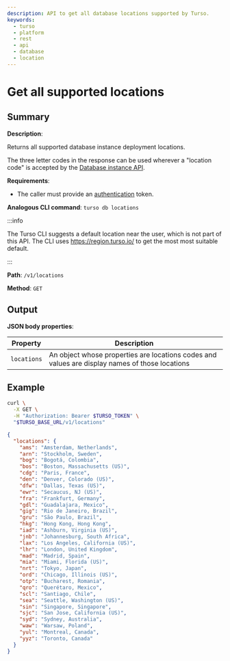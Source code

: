```yaml
---
description: API to get all database locations supported by Turso.
keywords:
  - turso
  - platform
  - rest
  - api
  - database
  - location
---
```


# Get all supported locations

## Summary

**Description**:

Returns all supported database instance deployment locations.

The three letter codes in the response can be used wherever a "location code" is
accepted by the [Database instance API].

**Requirements**:

- The caller must provide an [authentication] token.

**Analogous CLI command**: `turso db locations`

:::info

The Turso CLI suggests a default location near the user, which is not part of
this API. The CLI uses https://region.turso.io/ to get the most most suitable
default.

:::

**Path**: `/v1/locations`

**Method**: `GET`

## Output

**JSON body properties**:

| Property | Description |
| --- | --- |
| `locations` | An object whose properties are locations codes and values are display names of those locations |

## Example

```bash
curl \
  -X GET \
  -H "Authorization: Bearer $TURSO_TOKEN" \
  "$TURSO_BASE_URL/v1/locations"
```

```json
{
  "locations": {
    "ams": "Amsterdam, Netherlands",
    "arn": "Stockholm, Sweden",
    "bog": "Bogotá, Colombia",
    "bos": "Boston, Massachusetts (US)",
    "cdg": "Paris, France",
    "den": "Denver, Colorado (US)",
    "dfw": "Dallas, Texas (US)",
    "ewr": "Secaucus, NJ (US)",
    "fra": "Frankfurt, Germany",
    "gdl": "Guadalajara, Mexico",
    "gig": "Rio de Janeiro, Brazil",
    "gru": "São Paulo, Brazil",
    "hkg": "Hong Kong, Hong Kong",
    "iad": "Ashburn, Virginia (US)",
    "jnb": "Johannesburg, South Africa",
    "lax": "Los Angeles, California (US)",
    "lhr": "London, United Kingdom",
    "mad": "Madrid, Spain",
    "mia": "Miami, Florida (US)",
    "nrt": "Tokyo, Japan",
    "ord": "Chicago, Illinois (US)",
    "otp": "Bucharest, Romania",
    "qro": "Querétaro, Mexico",
    "scl": "Santiago, Chile",
    "sea": "Seattle, Washington (US)",
    "sin": "Singapore, Singapore",
    "sjc": "San Jose, California (US)",
    "syd": "Sydney, Australia",
    "waw": "Warsaw, Poland",
    "yul": "Montreal, Canada",
    "yyz": "Toronto, Canada"
  }
}
```


[Database instance API]: ../instance
[authentication]: /reference/platform-rest-api/#authentication
